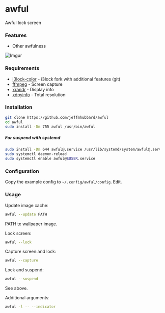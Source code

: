# awful
Awful lock screen  
  
### Features
- Other awfulness

![Imgur](https://i.imgur.com/y1cpYv7.png)

### Requirements
- [i3lock-color](https://github.com/PandorasFox/i3lock-color) - i3lock fork with additional features (git)  
- [ffmpeg](https://www.ffmpeg.org/) - Screen capture  
- [xrandr](https://www.x.org/wiki/Projects/XRandR/) - Display info  
- [xdpyinfo](https://www.x.org/archive/X11R7.7/doc/man/man1/xdpyinfo.1.xhtml) - Total resolution  

### Installation
```sh
git clone https://github.com/jeffmhubbard/awful
cd awful
sudo install -Dm 755 awful /usr/bin/awful
```

##### For suspend with systemd
```sh
sudo install -Dm 644 awful@.service /usr/lib/systemd/system/awful@.service
sudo systemctl daemon-reload
sudo systemctl enable awful@$USER.service
```

### Configuration
Copy the example config to `~/.config/awful/config`. Edit.  

### Usage
Update image cache:  
```sh
awful --update PATH
```  
PATH to wallpaper image.  

Lock screen:  
```sh
awful --lock
```

Capture screen and lock:  
```sh
awful --capture
```

Lock and suspend:  
```sh
awful --suspend
```
See above.  

Additional arguments:  
```sh
awful -l -- --indicator
```

